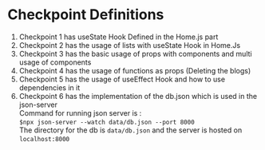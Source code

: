 # Checkpoint Definitions
<ol>
  <li> Checkpoint 1 has useState Hook Defined in the Home.js part </li>
  <li> Checkpoint 2 has the usage of lists with useState Hook in Home.Js</li>
  <li> Checkpoint 3 has the basic usage of props with components and multi usage of components</li>
  <li> Checkpoint 4 has the usage of functions as props (Deleting the blogs)</li>
  <li> Checkpoint 5 has the usage of useEffect Hook and how to use dependencies in it</li>
  <li> 
    Checkpoint 6 has the implementation of the db.json which is used in the json-server<br> Command for running json server is : <br>
    <code>$npx json-server --watch data/db.json --port 8000</code><br>
    The directory for the db is <code>data/db.json</code> and the server is hosted on <code>localhost:8000<code>
  </li>
</ol>
